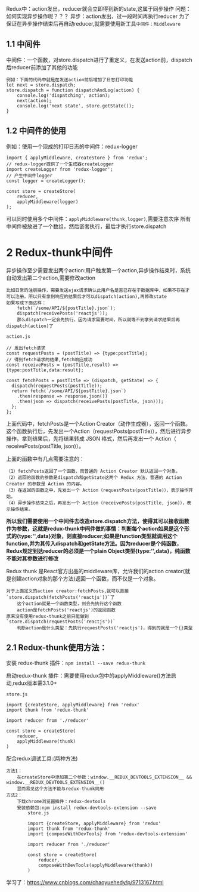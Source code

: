 Redux中：action发出，reducer就会立即得到新的state,这属于同步操作
问题：如何实现异步操作呢？？？ 异步：action发出，过一段时间再执行reducer
为了保证在异步操作结束后再自动reducer,就需要使用新工具`中间件：Middleware`

## 1.1 中间件

中间件：一个函数，对store.dispatch进行了重定义，在发送action前，dispatch后reducer前添加了其他的功能

    例如：下面的代码中就是在发送action前后增加了日志打印功能
    let next = store.dispatch;
    store.dispatch = function dispatchAndLog(action) {
        console.log('dispatching', action);
        next(action);
        console.log('next state', store.getState());
    }

## 1.2 中间件的使用

例如：使用一个现成的打印日志的中间件：redux-logger

    import { applyMiddleware, createStore } from 'redux';
    // redux-logger提供了一个生成器createLogger
    import createLogger from 'redux-logger';
    // 产生中间件logger
    const logger = createLogger();

    const store = createStore(
        reducer,
        applyMiddleware(logger)
    );

可以同时使用多个中间件：`applyMiddleware(thunk,logger)`,需要注意次序
所有中间件被放进了一个数组，然后嵌套执行，最后才执行store.dispatch

# 2 Redux-thunk中间件

异步操作至少需要发出两个action:用户触发第一个action,异步操作结束时，系统自动发出第二个action,需要修改action

    比如日常的注册操作，需要发送ajax请求确认此用户名是否已存在于数据库中，如果不存在才可以注册，所以只有拿到响应的结果后才可以dispatch(action),再修改state
    如果写成下面这样：
        fetch(`/some/API/${postTitle}.json`);
        dispatch(receivePosts('reactjs'));
        那么dispatch一定会先执行，因为请求需要时间，所以就等不到拿到请求结果后再dispatch(action)了

```
action.js

// 发出fetch请求
const requestPosts = (postTitle) => {type:postTitle};
// 得到fetch请求的结果,fetch响应成功
const receivePosts = (postTitle,result) => {type:postTitle,data:result};

const fetchPosts = postTitle => (dispatch, getState) => {
  dispatch(requestPosts(postTitle));
  return fetch(`/some/API/${postTitle}.json`)
    .then(response => response.json())
    .then(json => dispatch(receivePosts(postTitle, json)));
  };
};
```
上面代码中，fetchPosts是一个Action Creator（动作生成器），返回一个函数。这个函数执行后，先发出一个Action（requestPosts(postTitle)），然后进行异步操作。拿到结果后，先将结果转成 JSON 格式，然后再发出一个 Action（ receivePosts(postTitle, json)）。

上面的函数中有几点需要注意的：

    （1）fetchPosts返回了一个函数，而普通的 Action Creator 默认返回一个对象。
    （2）返回的函数的参数是dispatch和getState这两个 Redux 方法，普通的 Action Creator 的参数是 Action 的内容。
    （3）在返回的函数之中，先发出一个 Action（requestPosts(postTitle)），表示操作开始。
    （4）异步操作结束之后，再发出一个 Action（receivePosts(postTitle, json)），表示操作结束。

**所以我们需要使用一个中间件去改造store.dispatch方法，使得其可以接收函数作为参数，这就是redux-thunk中间件做的事情：判断每个action如果是这个形式的{type:'',data}对象，则直接reducer;如果是function类型就调用这个function,并为其传入dispatch和getState方法。因为reducer是个纯函数，Redux规定到达reducer的必须是一个plain Object类型{type:'',data}，纯函数不能对其参数进行修改**

Redux thunk 是React官方出品的middleware库，允许我们的action creator(就是创建action对象的那个方法)返回一个函数，而不仅是一个对象。 

    对于上面定义的action creator:fetchPosts,就可以直接`store.dispatch(fetchPosts('reactjs'))`了
        这个action就是一个函数类型，则会先执行这个函数
        action是fetchPosts('reactjs')的返回函数
    原来没有使用redux-thunk之前只能做到`store.dispatch(requestPosts('reactjs'))`
        判断action是什么类型：先执行requestPosts('reactjs')，得到的就是一个{}类型

## 2.1 Redux-thunk使用方法：

安装 redux-thunk 插件：`npm install --save redux-thunk`

启动redux-thunk 插件：需要使用redux包中的applyMiddleware()方法启动,redux版本需3.1.0+

```
store.js

import {createStore, applyMiddleware} from 'redux'
import thunk from 'redux-thunk'

import reducer from './reducer'

const store = createStore(
    reducer,
    applyMiddleware(thunk)
)
```

配合redux调试工具:(两种方法)

    方法1：
        在createStore中添加第二个参数：window.__REDUX_DEVTOOLS_EXTENSION__ && window.__REDUX_DEVTOOLS_EXTENSION__()
        显而易见这个方法不能与redux-thunk同用
    方法2：
        下载chrome浏览器插件：redux-devtools
        安装依赖包:npm install redux-devtools-extension --save
            store.js

            import {createStore, applyMiddleware} from 'redux'
            import thunk from 'redux-thunk'
            import {composeWithDevTools} from 'redux-devtools-extension'

            import reducer from './reducer'

            const store = createStore(
                reducer,
                composeWithDevTools(applyMiddleware(thunk))
            )



学习了：https://www.cnblogs.com/chaoyuehedy/p/9713167.html